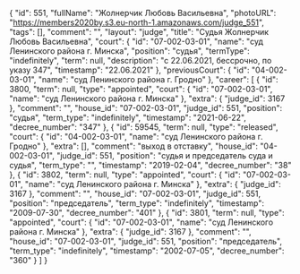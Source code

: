 {
    "id": 551,
    "fullName": "Жолнерчик Любовь Васильевна",
    "photoURL": "https://members2020by.s3.eu-north-1.amazonaws.com/judge_551",
    "tags": [],
    "comment": "",
    "layout": "judge",
    "title": "Судья Жолнерчик Любовь Васильевна",
    "court": {
        "id": "07-002-03-01",
        "name": "суд Ленинского района г. Минска",
        "position": "судья",
        "termType": "indefinitely",
        "term": null,
        "description": "c 22.06.2021, бессрочно, по указу 347",
        "timestamp": "22.06.2021"
    },
    "previousCourt": {
        "id": "04-002-03-01",
        "name": "суд Ленинского района г. Гродно"
    },
    "career": [
        {
            "id": 3800,
            "term": null,
            "type": "appointed",
            "court": {
                "id": "07-002-03-01",
                "name": "суд Ленинского района г. Минска"
            },
            "extra": {
                "judge_id": 3167
            },
            "comment": "",
            "house_id": "07-002-03-01",
            "judge_id": 551,
            "position": "судья",
            "term_type": "indefinitely",
            "timestamp": "2021-06-22",
            "decree_number": "347"
        },
        {
            "id": 59545,
            "term": null,
            "type": "released",
            "court": {
                "id": "04-002-03-01",
                "name": "суд Ленинского района г. Гродно"
            },
            "extra": [],
            "comment": "выход в отставку",
            "house_id": "04-002-03-01",
            "judge_id": 551,
            "position": "судья и председатель суда и судья",
            "term_type": "",
            "timestamp": "2019-02-04",
            "decree_number": "38"
        },
        {
            "id": 3802,
            "term": null,
            "type": "appointed",
            "court": {
                "id": "07-002-03-01",
                "name": "суд Ленинского района г. Минска"
            },
            "extra": {
                "judge_id": 3167
            },
            "comment": "",
            "house_id": "07-002-03-01",
            "judge_id": 551,
            "position": "председатель",
            "term_type": "indefinitely",
            "timestamp": "2009-07-30",
            "decree_number": "401"
        },
        {
            "id": 3801,
            "term": null,
            "type": "appointed",
            "court": {
                "id": "07-002-03-01",
                "name": "суд Ленинского района г. Минска"
            },
            "extra": {
                "judge_id": 3167
            },
            "comment": "",
            "house_id": "07-002-03-01",
            "judge_id": 551,
            "position": "председатель",
            "term_type": "indefinitely",
            "timestamp": "2002-07-05",
            "decree_number": "360"
        }
    ]
}
